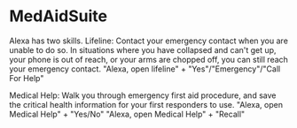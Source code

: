 # MedAidSuite

Alexa has two skills.
Lifeline: Contact your emergency contact when you are unable to do so. In situations where you have collapsed and can't get up, your phone is out of reach, or your arms are chopped off, you can still reach your emergency contact.
"Alexa, open lifeline" + "Yes"/"Emergency"/"Call For Help"

Medical Help: Walk you through emergency first aid procedure, and save the critical health information for your first responders to use. 
"Alexa, open Medical Help" + "Yes/No"
"Alexa, open Medical Help" + "Recall"
